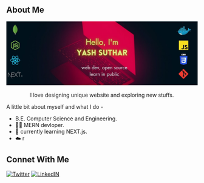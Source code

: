 
<h2>About Me</h2>
<img src="https://github.com/Yash636261/yash636261/blob/main/GIthub_banner.jpg?raw=true" alt"banner image">
<div align="center">

 I love designing unique website and exploring new stuffs.

</div>

A little bit about myself and what I do - 
-  B.E. Computer Science and Engineering.
- 🧑‍🔧 MERN devloper.
- 🚀 currently learning NEXT.js.
- ☁️ r

<h2>Connet With Me</h2>
<a href="https://twitter.com/yash__dev"><img src="https://cdn1.iconfinder.com/data/icons/somacro___dpi_social_media_icons_by_vervex-dfjq/500/twitter.png" alt="Twitter" width"32" height="32"></a>
<a href="https://www.linkedin.com/in/yash-suthar-22339124a"><img src="https://www.effa.nl/wp-content/uploads/2018/01/linkedin-logo.png" alt="LinkedIN" width"32" height="32"></a>

<br>  
  
<!--
<p align="left"> <img src="https://komarev.com/ghpvc/?username=yash636261&label=Profile%20views&color=0e75b6&style=flat" alt="yash636261" /> </p>
 


<h2>Stats</h2> 
![](https://github-readme-stats.vercel.app/api?username=yash636261&theme=slateorange&hide_border=true&include_all_commits=false&count_private=true)<br/>
![](https://github-readme-streak-stats.herokuapp.com/?user=yash636261&theme=slateorange&hide_border=true)<br/>
![](https://github-readme-stats.vercel.app/api/top-langs/?username=yash636261&theme=slateorange&hide_border=true&include_all_commits=false&count_private=true&layout=compact)

--!>
